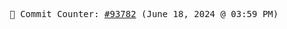 <p align="center">
    <samp>
        📮 Commit Counter: <a href="https://github.com/Javascript-void0/Javascript-void0/commits/main">#93782</a> (June 18, 2024 @ 03:59 PM)
    </samp>
</p>